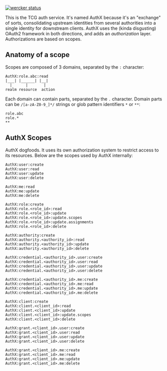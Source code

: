 [![wercker status](https://app.wercker.com/status/7897a00c300dc0dcbdd952ebab50dc35/s/master "wercker status")](https://app.wercker.com/project/bykey/7897a00c300dc0dcbdd952ebab50dc35)

This is the TCG auth service. It's named AuthX because it's an "exchange" of sorts, consolidating upstream identities from several authorities into a single identity for downstream clients. AuthX uses the (kinda disgusting) OAuth2 framework in both directions, and adds an *authorization* layer. Authorizations are based on scopes.


Anatomy of a scope
------------------
Scopes are composed of 3 domains, separated by the `:` character:

```
AuthX:role.abc:read
|___| |______| |__|
  |      |       |
realm resource  action

```

Each domain can contain parts, separated by the `.` character. Domain parts can be `/[a-zA-Z0-9_]*/` strings or glob pattern identifiers `*` or `**`:

```
role.abc
role.*
**
```



AuthX Scopes
------------
AuthX dogfoods. It uses its own authorization system to restrict access to its resources. Below are the scopes used by AuthX internally:

```
AuthX:user:create
AuthX:user:read
AuthX:user:update
AuthX:user:delete

AuthX:me:read
AuthX:me:update
AuthX:me:delete

AuthX:role:create
AuthX:role.<role_id>:read
AuthX:role.<role_id>:update
AuthX:role.<role_id>:update.scopes
AuthX:role.<role_id>:update.assignments
AuthX:role.<role_id>:delete

AuthX:authority:create
AuthX:authority.<authority_id>:read
AuthX:authority.<authority_id>:update
AuthX:authority.<authority_id>:delete

AuthX:credential.<authority_id>.user:create
AuthX:credential.<authority_id>.user:read
AuthX:credential.<authority_id>.user:update
AuthX:credential.<authority_id>.user:delete

AuthX:credential.<authority_id>.me:create
AuthX:credential.<authority_id>.me:read
AuthX:credential.<authority_id>.me:update
AuthX:credential.<authority_id>.me:delete

AuthX:client:create
AuthX:client.<client_id>:read
AuthX:client.<client_id>:update
AuthX:client.<client_id>:update.scopes
AuthX:client.<client_id>:delete

AuthX:grant.<client_id>.user:create
AuthX:grant.<client_id>.user:read
AuthX:grant.<client_id>.user:update
AuthX:grant.<client_id>.user:delete

AuthX:grant.<client_id>.me:create
AuthX:grant.<client_id>.me:read
AuthX:grant.<client_id>.me:update
AuthX:grant.<client_id>.me:delete
```
